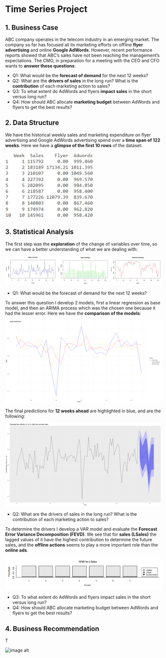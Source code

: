 # Time Series Project

## 1. Business Case

ABC company operates in the telecom industry in an emerging market. The company so far has focused all its marketing efforts on offline **flyer advertising** and online **Google AdWords**. However, recent performance reports showed that ABC’s sales have not been reaching the management’s expectations. The CMO, in preparation for a meeting with the CEO and CFO wants to **answer these questions**:

- Q1: What would be the **forecast of demand** for the next 12 weeks?
- Q2: What are the **drivers of sales** in the long run? What is the **contribution** of each marketing action to sales?
- Q3: To what extent do AdWords and flyers **impact sales** in the short versus long run?
- Q4: How should ABC allocate **marketing budget** between AdWords and flyers to get the best results?

## 2. Data Structure

We have the historical weekly sales and marketing expenditure on flyer advertising and Google AdWords advertising spend over a **time span of 122 weeks**. Here we have a **glimpse of the first 10 rows** of the dataset:

![image alt](https://github.com/GeorgeWLZD/time_series_project/blob/ac35cedcf55b8042ab71b85832639cd61c4125ed/img/data.JPG)

## 3. Statistical Analysis

The first step was the **exploration** of the change of variables over time, so we can have a better understanding of what we are dealing with:

![image alt](https://github.com/GeorgeWLZD/time_series_project/blob/babef8350c5bbdc92384384b909a2d3ef352a8a7/img/exploration.JPG)

- Q1: What would be the forecast of demand for the next 12 weeks?

To answer this question I develop 2 models, first a linear regression as base model, and then an ARIMA process which was the chosen one because it had the lesser error. Here we have the **comparison of the models**:

![image alt](https://github.com/GeorgeWLZD/time_series_project/blob/5ac648eda21bce679cd2aa7ccd641517a7af416a/img/comparison.png)

The final predictions for **12 weeks ahead** are highlighted in blue, and are the following:

![image alt](https://github.com/GeorgeWLZD/time_series_project/blob/8d777768f3fe0d0a5f82808e4208ba1f93b5f4f5/img/arima.png)

- Q2: What are the drivers of sales in the long run? What is the contribution of each marketing action to sales?

To determine the drivers I develop a VAR model and evaluate the **Forecast Error Variance Decomposition (FEVD)**. We see that for **sales (LSales)** the lagged values of it have the highest contribution to determine the future sales, and the **offline actions** seems to play a more important role than the **online ads**.

![image alt](https://github.com/GeorgeWLZD/time_series_project/blob/bc75a1537d8aa19ed4de7314c27c4b6138b65bc3/img/fevd.JPG)

- Q3: To what extent do AdWords and flyers impact sales in the short versus long run?
- Q4: How should ABC allocate marketing budget between AdWords and flyers to get the best results?

## 4. Business Recommendation

T

![image alt]()

